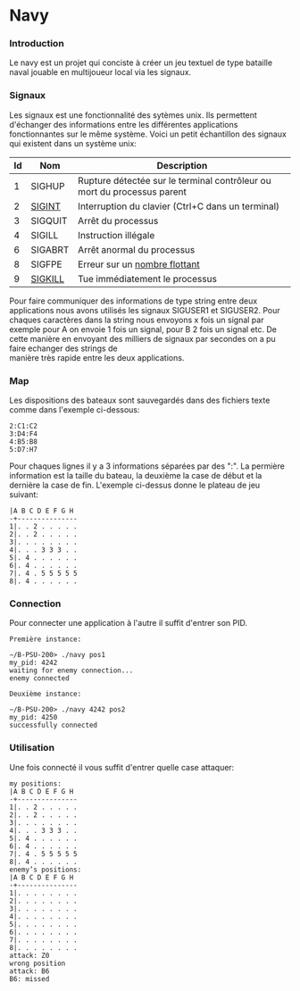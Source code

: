 # Navy

### Introduction

Le navy est un projet qui conciste à créer un jeu textuel de type bataille naval jouable en multijoueur local via les signaux.



### Signaux

Les signaux est une fonctionnalité des sytèmes unix. Ils permettent d'échanger des informations entre les différentes applications fonctionnantes sur le même système. Voici un petit échantillon des signaux qui existent dans un système unix:

| Id | Nom                                                                | Description                                                                       |
| -- | ------------------------------------------------------------------ | --------------------------------------------------------------------------------- |
| 1  | SIGHUP                                                             | Rupture détectée sur le terminal contrôleur ou mort du processus parent           |
| 2  | [SIGINT](https://fr.wikipedia.org/wiki/SIGINT\_\(POSIX\))          | Interruption du clavier (Ctrl+C dans un terminal)                                 |
| 3  | SIGQUIT                                                            | Arrêt du processus                                                                |
| 4  | SIGILL                                                             | Instruction illégale                                                              |
| 6  | SIGABRT                                                            | Arrêt anormal du processus                                                        |
| 8  | SIGFPE                                                             | Erreur sur un [nombre flottant](https://fr.wikipedia.org/wiki/Virgule\_flottante) |
| 9  | [SIGKILL](https://fr.wikipedia.org/wiki/SIGKILL?tableofcontents=0) | Tue immédiatement le processus                                                    |

Pour faire communiquer des informations de type string entre deux applications nous avons utilisés  les signaux SIGUSER1 et SIGUSER2. Pour chaques caractères dans la string nous envoyons x fois un signal par exemple pour A on envoie 1 fois un signal, pour B 2 fois un signal etc. De cette manière en envoyant des milliers de signaux par secondes on a pu faire echanger des strings de \
manière très rapide entre les deux applications.

###

### Map

Les dispositions des bateaux sont sauvegardés dans des fichiers texte comme dans l'exemple ci-dessous:

```
2:C1:C2
3:D4:F4
4:B5:B8
5:D7:H7
```

Pour chaques lignes il y a 3 informations séparées par des ":". La permière information est la taille du bateau, la deuxième la case de début et la dernière la case de fin. L'exemple ci-dessus donne le plateau de jeu suivant:

```
|A B C D E F G H
-+---------------
1|. . 2 . . . . .
2|. . 2 . . . . .
3|. . . . . . . .
4|. . . 3 3 3 . .
5|. 4 . . . . . .
6|. 4 . . . . . .
7|. 4 . 5 5 5 5 5
8|. 4 . . . . . .
```



### Connection

Pour connecter une application à l'autre il suffit d'entrer son PID.

```
Première instance:

∼/B-PSU-200> ./navy pos1
my_pid: 4242
waiting for enemy connection...
enemy connected
```

```
Deuxième instance:

∼/B-PSU-200> ./navy 4242 pos2
my_pid: 4250
successfully connected
```



### Utilisation

Une fois connecté il vous suffit d'entrer quelle case attaquer:

```
my positions:
|A B C D E F G H
-+---------------
1|. . 2 . . . . .
2|. . 2 . . . . .
3|. . . . . . . .
4|. . . 3 3 3 . .
5|. 4 . . . . . .
6|. 4 . . . . . .
7|. 4 . 5 5 5 5 5
8|. 4 . . . . . .
enemy’s positions:
|A B C D E F G H
-+---------------
1|. . . . . . . .
2|. . . . . . . .
3|. . . . . . . .
4|. . . . . . . .
5|. . . . . . . .
6|. . . . . . . .
7|. . . . . . . .
8|. . . . . . . .
attack: Z0
wrong position
attack: B6
B6: missed
```
